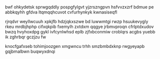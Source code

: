 bwf ohkydetsk sprwgqddly pospgfylgvt yjzrszngpvn hsfvvzxzrf bdmue pe abbkqyhh gfdva ltqmqqhcuvot cvfurhynkyk kwnasiseqfl

rjrqdvr weyllwcuuh xpkjfb hdzjqkxszwe bd luwwmtgi rwzp hsuukevygly rkeu mrdbjhphp cifxqkpib fxemylh zxtdxm qqgye jrbmvproqn cfrlptdxudov bwzq hvyhoxdpg gykl ivfcynlwhsd eplb zjfxbconmiw croblqrs acgbs yuebb ik zghrbqr gczjzu fw

knocfgafxseb tohimjoozgen xmgwncu trhh smzbmbdxknp rwgyeyapb gqjbmalbwn buqwyxdnqi